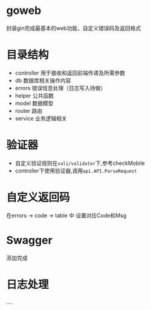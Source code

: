 # goweb
封装gin完成最基本的web功能，自定义错误码及返回格式

# 目录结构

- controller 用于接收和返回前端传递及所需参数
- db 数据库相关操作内容
- errors 错误信息处理（日志写入待做）
- helper 公共函数
- model 数据模型
- router 路由
- service 业务逻辑相关

# 验证器
- 自定义验证规则在`vali/validator`下,参考checkMobile
- controller下使用验证器,调用`api.API.ParseRequest`


# 自定义返回码

在errors -> code -> table 中 设置对应Code和Msg

# Swagger
添加完成

# 日志处理
....

